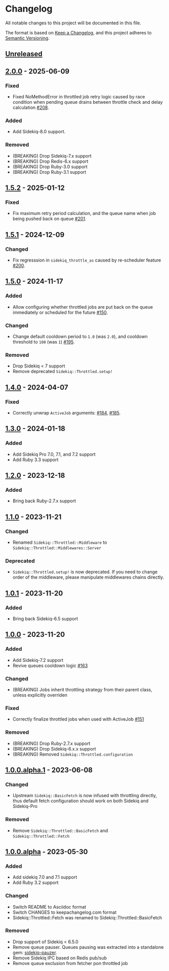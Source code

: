 # Changelog

All notable changes to this project will be documented in this file.

The format is based on [Keep a Changelog](https://keepachangelog.com/en/1.1.0/),
and this project adheres to [Semantic Versioning](https://semver.org/spec/v2.0.0.html).


## [Unreleased]


## [2.0.0] - 2025-06-09

### Fixed

- Fixed NoMethodError in throttled job retry logic caused by race condition when
  pending queue drains between throttle check and delay calculation
  [#208](https://github.com/ixti/sidekiq-throttled/pull/208).

### Added

- Add Sidekiq-8.0 support.

### Removed

- (BREAKING) Drop Sidekiq-7.x support
- (BREAKING) Drop Redis-6.x support
- (BREAKING) Drop Ruby-3.0 support
- (BREAKING) Drop Ruby-3.1 support


## [1.5.2] - 2025-01-12

### Fixed

- Fix maximum retry period calculation, and the queue name when job being pushed
  back on queue [#201](https://github.com/ixti/sidekiq-throttled/pull/201).


## [1.5.1] - 2024-12-09

### Changed

- Fix regresssion in `sidekiq_throttle_as` caused by re-scheduler feature
  [#200](https://github.com/ixti/sidekiq-throttled/pull/200).


## [1.5.0] - 2024-11-17

### Added

- Allow configuring whether throttled jobs are put back on the queue immediately
  or scheduled for the future
  [#150](https://github.com/ixti/sidekiq-throttled/pull/150).

### Changed

- Change default cooldown period to `1.0` (was `2.0`),
  and cooldown threshold to `100` (was `1`)
  [#195](https://github.com/ixti/sidekiq-throttled/pull/195).

### Removed

- Drop Sidekiq < 7 support
- Remove deprecated `Sidekiq::Throttled.setup!`


## [1.4.0] - 2024-04-07

### Fixed

- Correctly unwrap `ActiveJob` arguments:
  [#184](https://github.com/ixti/sidekiq-throttled/pull/184),
  [#185](https://github.com/ixti/sidekiq-throttled/pull/185).


## [1.3.0] - 2024-01-18

### Added

- Add Sidekiq Pro 7.0, 7.1, and 7.2 support
- Add Ruby 3.3 support


## [1.2.0] - 2023-12-18

### Added

- Bring back Ruby-2.7.x support


## [1.1.0] - 2023-11-21

### Changed

- Renamed `Sidekiq::Throttled::Middleware` to `Sidekiq::Throttled::Middlewares::Server`

### Deprecated

- `Sidekiq::Throttled.setup!` is now deprecated. If you need to change order of
  the middleware, please manipulate middlewares chains directly.


## [1.0.1] - 2023-11-20

### Added

- Bring back Sidekiq-6.5 support


## [1.0.0] - 2023-11-20

### Added

- Add Sidekiq-7.2 support
- Revive queues cooldown logic
  [#163](https://github.com/ixti/sidekiq-throttled/pull/163)

### Changed

- (BREAKING) Jobs inherit throttling strategy from their parent class, unless
  explicitly overriden

### Fixed

- Correctly finalize throttled jobs when used with ActiveJob
  [#151](https://github.com/ixti/sidekiq-throttled/pull/151)

### Removed

- (BREAKING) Drop Ruby-2.7.x support
- (BREAKING) Drop Sidekiq-6.x.x support
- (BREAKING) Removed `Sidekiq::Throttled.configuration`


## [1.0.0.alpha.1] - 2023-06-08

### Changed

- Upstream `Sidekiq::BasicFetch` is now infused with throttling directly,
  thus default fetch configuration should work on both Sidekiq and Sidekiq-Pro


### Removed

- Remove `Sidekiq::Throttled::BasicFetch` and `Sidekiq::Throttled::Fetch`


## [1.0.0.alpha] - 2023-05-30

### Added

- Add sidekiq 7.0 and 7.1 support
- Add Ruby 3.2 support


### Changed

- Switch README to Asciidoc format
- Switch CHANGES to keepachangelog.com format
- Sidekiq::Throttled::Fetch was renamed to Sidekiq::Throttled::BasicFetch


### Removed

- Drop support of Sidekiq < 6.5.0
- Remove queue pauser. Queues pausing was extracted into a standalone gem:
  [sidekiq-pauzer](https://gitlab.com/ixti/sidekiq-pauzer).
- Remove Sidekiq IPC based on Redis pub/sub
- Remove queue exclusion from fetcher pon throttled job


[unreleased]: https://github.com/ixti/sidekiq-throttled/compare/v2.0.0...main
[2.0.0]: https://github.com/ixti/sidekiq-throttled/compare/v1.5.2...v2.0.0
[1.5.2]: https://github.com/ixti/sidekiq-throttled/compare/v1.5.1...v1.5.2
[1.5.1]: https://github.com/ixti/sidekiq-throttled/compare/v1.5.0...v1.5.1
[1.5.0]: https://github.com/ixti/sidekiq-throttled/compare/v1.4.0...v1.5.0
[1.4.0]: https://github.com/ixti/sidekiq-throttled/compare/v1.3.0...v1.4.0
[1.3.0]: https://github.com/ixti/sidekiq-throttled/compare/v1.2.0...v1.3.0
[1.2.0]: https://github.com/ixti/sidekiq-throttled/compare/v1.1.0...v1.2.0
[1.1.0]: https://github.com/ixti/sidekiq-throttled/compare/v1.0.1...v1.1.0
[1.0.1]: https://github.com/ixti/sidekiq-throttled/compare/v1.0.0...v1.0.1
[1.0.0]: https://github.com/ixti/sidekiq-throttled/compare/v1.0.0.alpha.1...v1.0.0
[1.0.0.alpha.1]: https://github.com/ixti/sidekiq-throttled/compare/v1.0.0.alpha...v1.0.0.alpha.1
[1.0.0.alpha]: https://github.com/ixti/sidekiq-throttled/compare/v0.16.1...v1.0.0.alpha
